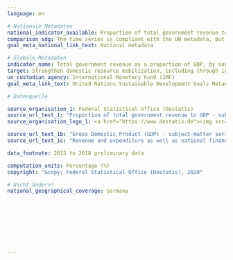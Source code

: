 ```yaml
---
language: en

# Nationale Metadaten
national_indicator_available: Proportion of total government revenue to GDP
comparison_sdg: The time series is compliant with the UN metadata, but is based on the European System of Accounts (ESA 2010) and not the Government Finance Statistics Manual 2014.
goal_meta_national_link_text: National metadata

# Globale Metadaten
indicator_name: Total government revenue as a proportion of GDP, by source
target: Strengthen domestic resource mobilization, including through international support to developing countries, to improve domestic capacity for tax and other revenue collection
un_custodian_agency: International Monetary Fund (IMF)
goal_meta_link_text: United Nations Sustainable Development Goals Metadata

# Datenquelle

source_organisation_1: Federal Statistical Office (Destatis)
source_url_text_1: "Proportion of total government revenue to GDP - subject-matter series 18, series 1.4 – 2017, tabelle 2.1.12 (Only available in German)"
source_organisation_logo_1: <a href="https://www.destatis.de"><img src="https://g205sdgs.github.io/sdg-indicators/public/LogosEn/destatis.png" alt="Logo Destatis" /></a>

source_url_text_1b: "Gross Domestic Product (GDP) - subject-matter series 18, series 1.4 – 2017"
source_url_text_1c: "Revenue and expenditure as well as national financial balance - subject-matter series 18, series 1.4 – 2017"

data_footnote: 2015 to 2018 preliminary data

computation_units: Percentage (%)
copyright: "&copy; Federal Statistical Office (Destatis), 2020"

# Nicht ändern!
national_geographical_coverage: Germany









---
```

